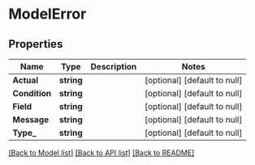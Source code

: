 # ModelError

## Properties
Name | Type | Description | Notes
------------ | ------------- | ------------- | -------------
**Actual** | **string** |  | [optional] [default to null]
**Condition** | **string** |  | [optional] [default to null]
**Field** | **string** |  | [optional] [default to null]
**Message** | **string** |  | [optional] [default to null]
**Type_** | **string** |  | [optional] [default to null]

[[Back to Model list]](../README.md#documentation-for-models) [[Back to API list]](../README.md#documentation-for-api-endpoints) [[Back to README]](../README.md)



